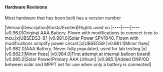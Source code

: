 #### Hardware Revisions

Most hardware that has been built has a version number

|Version|Description|Exists/Existed|Flights used on
|----|----|----
|v0.96.0|Original AAA Battery. Flown with modifications to connect tcxo to mcu.|x|UBSEDS3-8?
|v0.981.0|Solar Power SPV1040. Flown with modifications simplify power circuit.|x|UBSEDS9
|v0.981.1|Minor fixes|
|v0.982.0|AAA Battery. Never fully populated, used for lab testing.|x|
|v0.982.1|Minor fixes|
|v0.984.0|First attempt at internal balloon board|
|v0.985.0|Solar Power/Primary AAA Lithium|
|v0.985.1|Added DNP/0Ω between solar and MPPT set for use when only a battery is connected|
